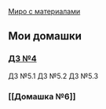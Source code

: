 
[Миро с материалами](https://miro.com/app/board/uXjVMDOTjYk=/)



## Mои домашки

### [ДЗ №4](https://www.figma.com/file/Jm0aZXWCHDYHhlmBShYMwS/Neuro-Camp-3_4?type=design&node-id=0-1&mode=design&t=IcSllmd4V0d7TKkz-0)

ДЗ №5.1
ДЗ №5.2
ДЗ №5.3


### [[Домашка №6]]
